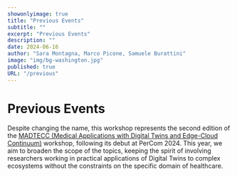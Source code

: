 ```yaml
---
showonlyimage: true
title: "Previous Events"
subtitle: ""
excerpt: "Previous Events"
description: ""
date: 2024-06-16
author: "Sara Montagna, Marco Picone, Samuele Burattini"
image: "img/bg-washington.jpg"
published: true
URL: "/previous"
---
```

# Previous Events

Despite changing the name, this workshop represents the second edition of the [MADTECC (Medical Applications with Digital Twins and Edge-Cloud Continuum)](https://madtecc.github.io) workshop, following its debut at PerCom 2024. This year, we aim to broaden the scope of the topics, keeping the spirit of involving researchers working in practical applications of Digital Twins to complex ecosystems without the constraints on the specific domain of healthcare.
